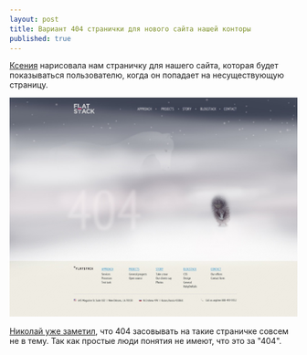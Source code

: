 ```yaml
---
layout: post
title: Вариант 404 странички для нового сайта нашей конторы
published: true
---
```


[Ксения](http://twitter.com/#!/kseny) нарисовала нам страничку для нашего сайта, которая будет показываться пользователю, когда он попадает на несуществующую страницу.

<p class="gallery">
  <img alt="" src="/images/posts/2011/10/21/fs-404.jpg">
</p>

[Николай уже заметил](http://twitter.com/#!/nicck/status/127450258962792448), что 404 засовывать на такие страничке совсем не в тему. Так как простые люди понятия не имеют, что это за "404".
